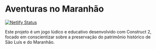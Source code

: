 # Aventuras no Maranhão

[![Netlify Status](https://api.netlify.com/api/v1/badges/dd3ed0b2-5916-4bc9-b124-043bb1b97cdb/deploy-status)](https://app.netlify.com/sites/aventurasnoma/deploys)

Este projeto é um jogo lúdico e educativo desenvolvido com Construct 2, focado em conscientizar sobre a preservação do patrimônio histórico de São Luís e do Maranhão.
